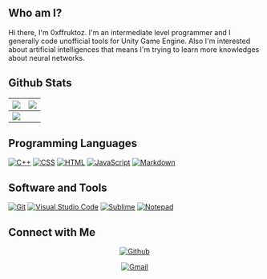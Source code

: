 ## Who am I?

Hi there, I'm 0xffruktoz. I'm an intermediate level programmer and I generally code unofficial tools for Unity Game Engine.
Also I'm interested about artificial intelligences that means I'm trying to learn more knowledges about neural networks.

## Github Stats

<img src="https://github-readme-stats.vercel.app/api?username=0xffruktoz&&show_icons=true&count_private=true&theme=github_dark">|<img src="https://github-readme-streak-stats.herokuapp.com/?user=0xffruktoz&theme=blueberry_duo"/>
|---|---|
<img src="https://github-readme-stats.vercel.app/api/top-langs/?username=0xffruktoz&layout=compact&theme=github_dark"/>|

## Programming Languages

<p>
    <a href="#"><img alt="C++" src="https://img.shields.io/badge/C++%20-%2300599C.svg?logo=c%2B%2B&logoColor=white"></a>
    <a href="#"><img alt="CSS" src="https://img.shields.io/badge/CSS%20-%231572B6.svg?logo=css3&logoColor=white"></a>
    <a href="#"><img alt="HTML" src="https://img.shields.io/badge/HTML%20-%23E34F26.svg?logo=html5&logoColor=white"></a>
    <a href="#"><img alt="JavaScript" src="https://img.shields.io/badge/JavaScript%20-%23F7DF1E.svg?logo=javascript&logoColor=black"></a>
    <a href="#"><img alt="Markdown" src="https://img.shields.io/badge/Markdown-%23000000.svg?logo=markdown&logoColor=white"></a>
</p>

## Software and Tools
<p>
  <a href="#"><img alt="Git" src="https://img.shields.io/badge/Git%20-%23F05033.svg?logo=git&logoColor=white"></a>
  <a href="#"><img alt="Visual Studio Code" src="https://img.shields.io/badge/Visual%20Studio%20Code-0078d7.svg?logo=visual-studio-code&logoColor=white"></a>
	<a href="#"><img alt="Sublime" src="https://img.shields.io/badge/sublime_text-%23575757.svg?logo=sublime-text&logoColor=important"></a>
	<a href="#"><img alt="Notepad" src="https://img.shields.io/badge/Notepad++-90E59A.svg?logo=notepad%2B%2B&logoColor=black"></a>
</p>

## Connect with Me

<p align="center">
  <a href="https://github.com/0xffruktoz"><img alt="Github" title="0xffruktoz Github" src="https://img.shields.io/badge/GitHub-100000?style=for-the-badge&logo=github&logoColor=white"></a>
 
 </p>
 <p align="center">
  <a href="mailto:fthertugral55@gmail.com"><img alt="Gmail" title="0xffruktoz Gmail" src="https://img.shields.io/badge/Gmail-D14836?style=for-the-badge&logo=gmail&logoColor=white"></a>
</p>

